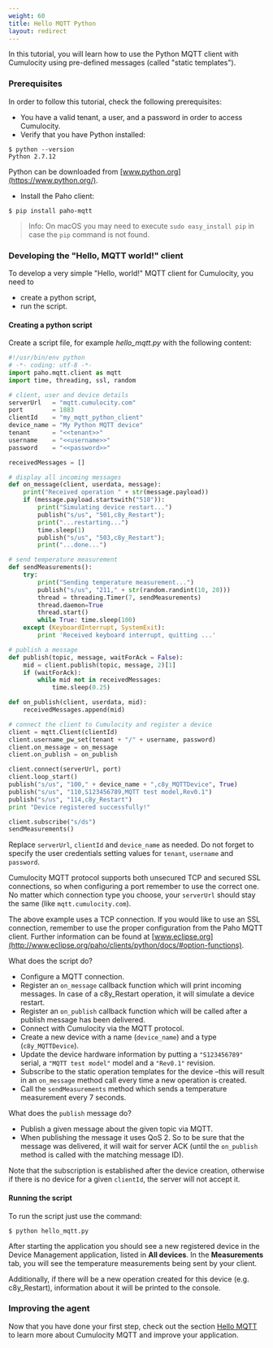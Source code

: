 ```yaml
---
weight: 60
title: Hello MQTT Python
layout: redirect
---
```


In this tutorial, you will learn how to use the Python MQTT client with Cumulocity using pre-defined messages (called "static templates").

### Prerequisites

In order to follow this tutorial, check the following prerequisites:

* You have a valid tenant, a user, and a password in order to access Cumulocity.
* Verify that you have Python installed:

```shell
$ python --version
Python 2.7.12
```
Python can be downloaded from [www.python.org](https://www.python.org/).

* Install the Paho client:

```shell
$ pip install paho-mqtt
```
> Info: On macOS you may need to execute `sudo easy_install pip` in case the `pip` command is not found.

### Developing the "Hello, MQTT world!" client

To develop a very simple "Hello, world!" MQTT client for Cumulocity, you need to

* create a python script,
* run the script.

#### Creating a python script

Create a script file, for example *hello_mqtt.py* with the following content:

```python
#!/usr/bin/env python
# -*- coding: utf-8 -*-
import paho.mqtt.client as mqtt
import time, threading, ssl, random

# client, user and device details
serverUrl   = "mqtt.cumulocity.com"
port        = 1883
clientId    = "my_mqtt_python_client"
device_name = "My Python MQTT device"
tenant      = "<<tenant>>"
username    = "<<username>>"
password    = "<<password>>"

receivedMessages = []

# display all incoming messages
def on_message(client, userdata, message):
    print("Received operation " + str(message.payload))
    if (message.payload.startswith("510")):
        print("Simulating device restart...")
        publish("s/us", "501,c8y_Restart");
        print("...restarting...")
        time.sleep(1)
        publish("s/us", "503,c8y_Restart");
        print("...done...")

# send temperature measurement
def sendMeasurements():
    try:
        print("Sending temperature measurement...")
        publish("s/us", "211," + str(random.randint(10, 20)))
        thread = threading.Timer(7, sendMeasurements)
        thread.daemon=True
        thread.start()
        while True: time.sleep(100)
    except (KeyboardInterrupt, SystemExit):
        print 'Received keyboard interrupt, quitting ...'

# publish a message
def publish(topic, message, waitForAck = False):
    mid = client.publish(topic, message, 2)[1]
    if (waitForAck):
        while mid not in receivedMessages:
            time.sleep(0.25)

def on_publish(client, userdata, mid):
    receivedMessages.append(mid)

# connect the client to Cumulocity and register a device
client = mqtt.Client(clientId)
client.username_pw_set(tenant + "/" + username, password)
client.on_message = on_message
client.on_publish = on_publish

client.connect(serverUrl, port)
client.loop_start()
publish("s/us", "100," + device_name + ",c8y_MQTTDevice", True)
publish("s/us", "110,S123456789,MQTT test model,Rev0.1")
publish("s/us", "114,c8y_Restart")
print "Device registered successfully!"

client.subscribe("s/ds")
sendMeasurements()
```

Replace `serverUrl`, `clientId` and `device_name` as needed. Do not forget to specify the user credentials setting values for `tenant`, `username` and `password`.

Cumulocity MQTT protocol supports both unsecured TCP and secured SSL connections, so when configuring  a port remember to use the correct one. No matter which connection type you choose, your `serverUrl` should stay the same (like `mqtt.cumulocity.com`).

The above example uses a TCP connection. If you would like to use an SSL connection, remember to use the proper configuration from the Paho MQTT client. Further information can be found at [www.eclipse.org](http://www.eclipse.org/paho/clients/python/docs/#option-functions).

What does the script do?

-   Configure a MQTT connection.
-   Register an ``on_message`` callback function which will print incoming messages. In case of a c8y_Restart operation, it will simulate a device restart.
-   Register an ``on_publish`` callback function which will be called after a publish message has been delivered.
-   Connect with Cumulocity via the MQTT protocol.
-   Create a new device with a name (`device_name`) and a type (`c8y_MQTTDevice`).
-   Update the device hardware information by putting a `"S123456789"` serial, a `"MQTT test model"` model and a `"Rev0.1"` revision.
-   Subscribe to the static operation templates for the device –this will result in an ``on_message`` method call every time a new operation is created.
-   Call the ``sendMeasurements`` method which sends a temperature measurement every 7 seconds.

What does the ``publish`` message do?

-   Publish a given message about the given topic via MQTT.
-   When publishing the message it uses QoS 2. So to be sure that the message was delivered, it will wait for server ACK (until the ``on_publish`` method is called with the matching message ID).

Note that the subscription is established after the device creation, otherwise if there is no device for a given ``clientId``, the server will not accept it.

#### Running the script

To run the script just use the command:

```shell
$ python hello_mqtt.py
```

After starting the application you should see a new registered device in the Device Management application, listed in **All devices**. In the **Measurements** tab, you will see the temperature measurements being sent by your client.

Additionally, if there will be a new operation created for this device (e.g. c8y_Restart), information about it will be printed to the console.


### Improving the agent

Now that you have done your first step, check out the section [Hello MQTT](/guides/device-sdk/mqtt-examples#hello-mqtt) to learn more about Cumulocity MQTT and improve your application.
